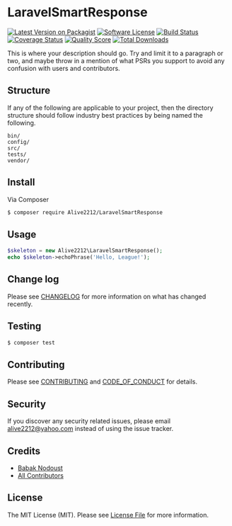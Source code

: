 # LaravelSmartResponse

[![Latest Version on Packagist][ico-version]][link-packagist]
[![Software License][ico-license]](LICENSE.md)
[![Build Status][ico-travis]][link-travis]
[![Coverage Status][ico-scrutinizer]][link-scrutinizer]
[![Quality Score][ico-code-quality]][link-code-quality]
[![Total Downloads][ico-downloads]][link-downloads]

This is where your description should go. Try and limit it to a paragraph or two, and maybe throw in a mention of what
PSRs you support to avoid any confusion with users and contributors.

## Structure

If any of the following are applicable to your project, then the directory structure should follow industry best practices by being named the following.

```
bin/        
config/
src/
tests/
vendor/
```


## Install

Via Composer

``` bash
$ composer require Alive2212/LaravelSmartResponse
```

## Usage

``` php
$skeleton = new Alive2212\LaravelSmartResponse();
echo $skeleton->echoPhrase('Hello, League!');
```

## Change log

Please see [CHANGELOG](CHANGELOG.md) for more information on what has changed recently.

## Testing

``` bash
$ composer test
```

## Contributing

Please see [CONTRIBUTING](CONTRIBUTING.md) and [CODE_OF_CONDUCT](CODE_OF_CONDUCT.md) for details.

## Security

If you discover any security related issues, please email alive2212@yahoo.com instead of using the issue tracker.

## Credits

- [Babak Nodoust][link-author]
- [All Contributors][link-contributors]

## License

The MIT License (MIT). Please see [License File](LICENSE.md) for more information.

[ico-version]: https://img.shields.io/packagist/v/Alive2212/laravel-smart-response.svg?style=flat-square
[ico-license]: https://img.shields.io/badge/license-MIT-brightgreen.svg?style=flat-square
[ico-travis]: https://img.shields.io/travis/Alive2212/LaravelSmartResponse/master.svg?style=flat-square
[ico-scrutinizer]: https://img.shields.io/scrutinizer/coverage/g/Alive2212/LaravelSmartResponse.svg?style=flat-square
[ico-code-quality]: https://img.shields.io/scrutinizer/g/Alive2212/LaravelSmartResponse.svg?style=flat-square
[ico-downloads]: https://img.shields.io/packagist/dt/Alive2212/LaravelSmartResponse.svg?style=flat-square

[link-packagist]: https://packagist.org/packages/Alive2212/LaravelSmartResponse
[link-travis]: https://travis-ci.org/Alive2212/LaravelSmartResponse
[link-scrutinizer]: https://scrutinizer-ci.com/g/Alive2212/LaravelSmartResponse/code-structure
[link-code-quality]: https://scrutinizer-ci.com/g/Alive2212/LaravelSmartResponse
[link-downloads]: https://packagist.org/packages/Alive2212/LaravelSmartResponse
[link-author]: https://github.com/https://github.com/Alive2212
[link-contributors]: ../../contributors
